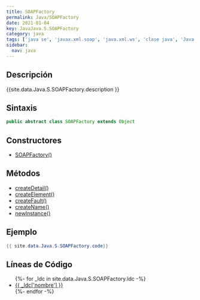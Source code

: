 ```yaml
---
title: SOAPFactory
permalink: Java/SOAPFactory
date: 2021-01-04
key: JavaJava.S.SOAPFactory
category: java
tags: ['java se', 'javax.xml.soap', 'java.xml.ws', 'clase java', 'Java 1.6']
sidebar: 
  nav: java
---
```


## Descripción
{{site.data.Java.S.SOAPFactory.description }}

## Sintaxis
~~~java
public abstract class SOAPFactory extends Object
~~~

## Constructores
* [SOAPFactory()](/Java/SOAPFactory/SOAPFactory/)

## Métodos
* [createDetail()](/Java/SOAPFactory/createDetail)
* [createElement()](/Java/SOAPFactory/createElement)
* [createFault()](/Java/SOAPFactory/createFault)
* [createName()](/Java/SOAPFactory/createName)
* [newInstance()](/Java/SOAPFactory/newInstance)

## Ejemplo
~~~java
{{ site.data.Java.S.SOAPFactory.code}}
~~~

## Líneas de Código
<ul>
{%- for _ldc in site.data.Java.S.SOAPFactory.ldc -%}
   <li>
       <a href="{{_ldc['url'] }}">{{ _ldc['nombre'] }}</a>
   </li>
{%- endfor -%}
</ul>
